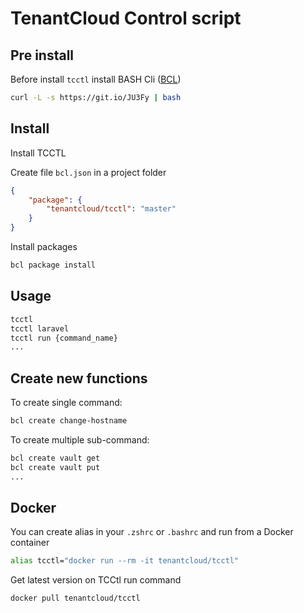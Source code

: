 # TenantCloud Control script

## Pre install

Before install `tcctl` install BASH Cli ([BCL](https://github.com/BrunIF/bcl))

```bash
curl -L -s https://git.io/JU3Fy | bash
```

## Install

Install TCCTL

Create file `bcl.json` in a project folder

```json
{
    "package": {
        "tenantcloud/tcctl": "master"
    }
}
```

Install packages

```bash
bcl package install
```

## Usage

```bash
tcctl
tcctl laravel
tcctl run {command_name}
...
```

## Create new functions

To create single command:

```bash
bcl create change-hostname
```

To create multiple sub-command:

```bash
bcl create vault get
bcl create vault put
...
```

## Docker

You can create alias in your `.zshrc` or `.bashrc` and run from a Docker container

```bash
alias tcctl="docker run --rm -it tenantcloud/tcctl"
```

Get latest version on TCCtl run command

```bash
docker pull tenantcloud/tcctl
```
